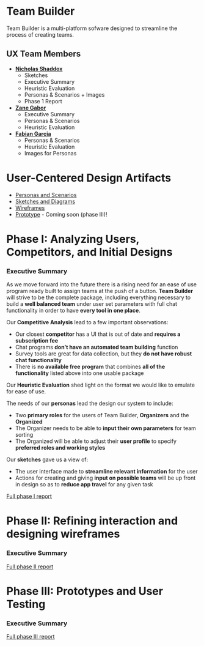 # Team Builder

Team Builder is a multi-platform sofware designed to streamline the process of creating teams.

## UX Team Members

* **[Nicholas Shaddox](https://usabilityengineering.github.io/ux-portfolio-TheRealKrawll/)**
  * Sketches
  * Executive Summary
  * Heuristic Evaluation
  * Personas & Scenarios + Images
  * Phase 1 Report
* **[Zane Gabor](https://usabilityengineering.github.io/ux-portfolio-Zarg410/)**
  * Executive Summary
  * Personas & Scenarios
  * Heuristic Evaluation
* **[Fabian Garcia](https://usabilityengineering.github.io/ux-portfolio-fabiang8/)**
  * Personas & Scenarios
  * Heuristic Evaluation
  * Images for Personas

# User-Centered Design Artifacts
 
* [Personas and Scenarios](personas/)
* [Sketches and Diagrams](sketches/)
* [Wireframes](wireframes/)
* [Prototype](#) - Coming soon (phase III)!

# Phase I: Analyzing Users, Competitors, and Initial Designs

### Executive Summary

As we move forward into the future there is a rising need for an ease of use program ready built to assign teams at the push of a button. **Team Builder** will strive to be the complete package, including everything necessary to build a **well balanced team** under user set parameters with full chat functionality in order to have **every tool in one place**.

Our **Competitive Analysis** lead to a few important observations:
* Our closest **competitor** has a UI that is out of date and **requires a subscription fee**
* Chat programs **don’t have an automated team building** function
* Survey tools are great for data collection, but they **do not have robust chat functionality**
* There is **no available free program** that combines **all of the functionality** listed above into one usable package

Our **Heuristic Evaluation** shed light on the format we would like to emulate for ease of use.

The needs of our **personas** lead the design our system to include:
* Two **primary roles** for the users of Team Builder, **Organizers** and the **Organized**
* The Organizer needs to be able to **input their own parameters** for team sorting
* The Organized will be able to adjust their **user profile** to specify **preferred roles and working styles**

Our **sketches** gave us a view of:
* The user interface made to **streamline relevant information** for the user
* Actions for creating and giving **input on possible teams** will be up front in design so as to **reduce app travel** for any given task

[Full phase I report](phaseI/)

# Phase II: Refining interaction and designing wireframes

### Executive Summary


[Full phase II report](phaseII/)

# Phase III: Prototypes and User Testing

### Executive Summary


[Full phase III report](phaseIII/)
